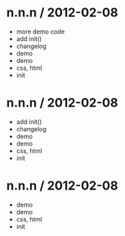 
n.n.n / 2012-02-08 
==================

  * more demo code
  * add init()
  * changelog
  * demo
  * demo
  * css, html
  * init

n.n.n / 2012-02-08 
==================

  * add init()
  * changelog
  * demo
  * demo
  * css, html
  * init

n.n.n / 2012-02-08 
==================

  * demo
  * demo
  * css, html
  * init

